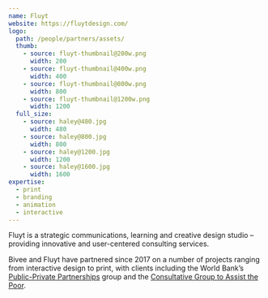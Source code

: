 ```yaml
---
name: Fluyt
website: https://fluytdesign.com/
logo:
  path: /people/partners/assets/
  thumb:
    - source: fluyt-thumbnail@200w.png
      width: 200
    - source: fluyt-thumbnail@400w.png
      width: 400
    - source: fluyt-thumbnail@800w.png
      width: 800
    - source: fluyt-thumbnail@1200w.png
      width: 1200
  full_size:
    - source: haley@480.jpg
      width: 480
    - source: haley@800.jpg
      width: 800
    - source: haley@1200.jpg
      width: 1200
    - source: haley@1600.jpg
      width: 1600
expertise:
  - print
  - branding
  - animation
  - interactive
---
```


Fluyt is a strategic communications, learning and creative design studio – providing innovative and user-centered consulting services.

Bivee and Fluyt have partnered since 2017 on a number of projects ranging from interactive design to print, with clients including the World Bank’s [Public-Private Partnerships](https://pppknowledgelab.org) group and the [Consultative Group to Assist the Poor](https://www.cgap.org).
